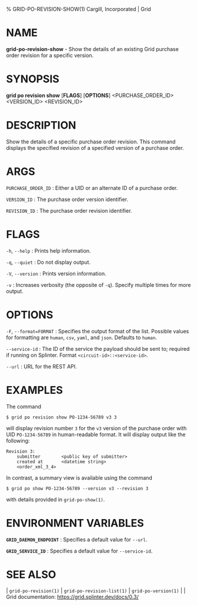 % GRID-PO-REVISION-SHOW(1) Cargill, Incorporated | Grid
<!--
  Copyright 2024 Bitwise IO, Inc.
  Copyright 2021 Cargill Incorporated
  Licensed under Creative Commons Attribution 4.0 International License
  https://creativecommons.org/licenses/by/4.0/
-->

NAME
====

**grid-po-revision-show** - Show the details of an existing Grid purchase order revision for a specific version.

SYNOPSIS
========

**grid po revision show** \[**FLAGS**\] \[**OPTIONS**\] <PURCHASE_ORDER_ID> <VERSION_ID> <REVISION_ID>

DESCRIPTION
===========

Show the details of a specific purchase order revision.  This command displays the
specified revision of a specified version of a purchase order.

ARGS
====

`PURCHASE_ORDER_ID`
: Either a UID or an alternate ID of a purchase order.

`VERSION_ID`
: The purchase order version identifier.

`REVISION_ID`
: The purchase order revision identifier.

FLAGS
=====

`-h`, `--help`
: Prints help information.

`-q`, `--quiet`
: Do not display output.

`-V`, `--version`
: Prints version information.

`-v`
: Increases verbosity (the opposite of `-q`). Specify multiple times for more
  output.

OPTIONS
=======

`-F`, `--format=FORMAT`
: Specifies the output format of the list. Possible values for formatting are
  `human`, `csv`, `yaml`, and `json`. Defaults to `human`.

`--service-id`
: The ID of the service the payload should be sent to; required if running on
  Splinter. Format `<circuit-id>::<service-id>`.

`--url`
: URL for the REST API.

EXAMPLES
========

The command
```
$ grid po revision show PO-1234-56789 v3 3
```

will display revision number `3` for the `v3` version of the purchase order
with UID `PO-1234-56789` in human-readable format. It will display output like
the following:
```
Revision 3:
    submitter        <public key of submitter>
    created at       <datetime string>
    <order_xml_3_4>
```

In contrast, a summary view is available using the command
```
$ grid po show PO-1234-56789 --version v3 --revision 3
```
with details provided in `grid-po-show(1)`.

ENVIRONMENT VARIABLES
=====================

**`GRID_DAEMON_ENDPOINT`**
: Specifies a default value for `--url`.

**`GRID_SERVICE_ID`**
: Specifies a default value for `--service-id`.

SEE ALSO
========
| `grid-po-revision(1)`
| `grid-po-revision-list(1)`
| `grid-po-version(1)`
|
| Grid documentation: https://grid.splinter.dev/docs/0.3/
